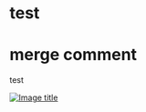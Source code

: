 # test
# merge comment
test

[![Image title](https://picsum.photos/536/354)](https://picsum.photos/536/354)